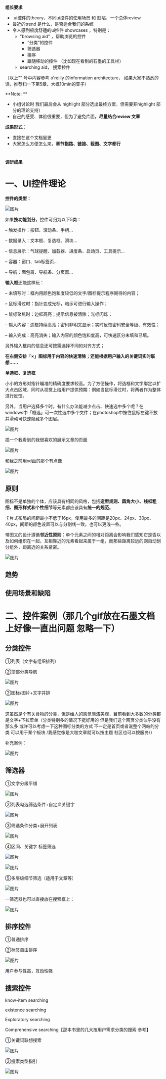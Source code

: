 **组长要求**

*  ui控件的theory、不同ui控件的使用场景 和 缺陷，一个总体review
* 最近的trend 是什么，是否适合我们的系统
* 令人感到极度舒适的ui控件 showcases ，特别是：
  * "browsing aid" ，帮助浏览的控件 
    * “分类”的控件
    * 筛选器
    * 排序
    * 跟随移动的控件 （比如现在看到的石墨的工具栏）
  * searching aid， 搜索控件

（以上"" 号中内容参考 o'reilly 的information architecture， 如果大家不熟悉的话，推荐扫一下第5章，大概10min的亚子）

**Note: **

* 小组讨论时 我们最后会从 highlight 部分选出最终方案，但需要非highlight 部分的理论支持）
* 自己的感受、体验很重要，但为了避免片面，**尽量结合review 文章**

**成果形式：**

* 直接在这个文档里更
* 大家怎么方便怎么来，**章节指路、链接、截图、文字都行**
# 
**调研成果**

# 一、UI控件理论

**控件的类型：**

![图片](https://uploader.shimo.im/f/NCt4jp9lXzigLVvu.png!thumbnail)

如果**按功能划分**，控件可归为以下5类：

– 触发操作：按钮、滚动条、手柄…

– 数据录入：文本框、复选框、滑块…

– 信息展示：气球提醒、加载器、进度条、启动页、工具提示…

– 容器：窗口、tab标签页…

– 导航：面包屑、导航条、分页器…

**输入框**还能这样玩：

– 未填写时：框内用颜色饱和度较低的文字/图标提示程序期待的内容；

– 鼠标滑过时：指针变成光标，暗示可进行输入操作；

– 鼠标聚焦时：边框高亮；提示信息被清除；光标闪烁；

– 输入内容：边框持续高亮；密码非明文显示；实时反馈密码安全等级、有效性；

– 输入完成：高亮消失；输入内容的颜色饱和度高，可快速区分未填和已填。

另外输入框内的信息还可按需选择不同的对齐方式；

**在右侧安排「×」图标用于内容的快速清除；还能根据用户输入的关键词实时联想……**


**单选框、复选框**

小小的方形对指针瞄准的精确度要求较高。为了方便操作，将选框和文字绑定以扩大点击区域，同时从视觉上给用户提供预期：例如当鼠标滑过时，将两者作为整体进行反馈。

另外，当用户选择多个时，有什么办法能减少点击、快速选中多个呢？在windows中「框选」可一次性选中多个文件；在photoshop中按住鼠标左键不放并滑动可快速隐藏多个图层。

![图片](https://uploader.shimo.im/f/0He45eDvF6dFNoC2.png!thumbnail)

插一个我看到的我很喜欢的展示文章的页面

![图片](https://uploader.shimo.im/f/R3jTp7GNo99oTmn8.png!thumbnail)

和我之前用xd画的那个有点像

![图片](https://uploader.shimo.im/f/vWaI9veOMEcHyFj7.png!thumbnail)



## **原则**

图标不是单独的个体，应该具有相同的风格，包括**造型规则、圆角大小、线框粗细、图形样式和个性细节**等元素都应该具有**统一的规范**。

卡片式布局的间距最小不低于16px，使用最多的间距是20px、24px、30px、40px，间距的颜色设置可以与分割线一致，也可以更浅一些。

带图文的设计遵循**邻近性原则**：单个元素之间的相对距离会影响我们感知它是否以及如何组织在一起，互相靠近的元素看起来属于一组，而那些距离较远的则自动划分组外，距离近的关系紧密。

![图片](https://uploader.shimo.im/f/WlFvaZ0qClrfPfdM.png!thumbnail)

## **趋势**

## **使用场景和缺陷**

# 二、控件案例（那几个gif放在石墨文档上好像一直出问题 忽略一下）

## 分类控件

①列表（文字有组织排列）

②顶部分类导航

![图片](https://uploader.shimo.im/f/5b0JQVExSRtPOMhv.png!thumbnail)

②图标/图片+文字并排

![图片](https://uploader.shimo.im/f/9KDvZeuEVqDBRtCo.png!thumbnail)

这虽然是个有关食物的分类，但是给人的感觉简洁美观，目前看到大多数的分类都是文字+下拉菜单（分类特别多的情况下挺好用的 但是我们这个网页分类似乎没有那么多 或许可以考虑一下这种图标分类的方式 不一定是首页或者说整个网站的分类 可以用于某个板块    /我感觉像是大咖文章就可以按主题 社区也可以按服务/）

补充案例：

![图片](https://uploader.shimo.im/f/Z7UHstfIEJjUPYX4.png!thumbnail)

## 筛选器

①文字分级平铺

![图片](https://uploader.shimo.im/f/cI57AU9Iqktpkg2V.png!thumbnail)

②列表勾选筛选条件+自定义关键字

![图片](https://uploader.shimo.im/f/9VI1H1rWqDIC7y1W.png!thumbnail)

③筛选条件分类+展开列表

![图片](https://uploader.shimo.im/f/MC4ejV8Gc52xuaQM.png!thumbnail)

④区间、关键字 标签筛选

![图片](https://uploader.shimo.im/f/AP8ka1YcKLF6ea9M.png!thumbnail)

 ![图片](https://uploader.shimo.im/f/umF44DmepZzaIwhc.png!thumbnail)

⑤多层级细节筛选（适用于文章等）

![图片](https://uploader.shimo.im/f/3n7fnn4ZTVwtKdb7.png!thumbnail)

一筛选器也可以直接放在搜索框上：

![图片](https://uploader.shimo.im/f/C9cMfwShs9L67eh1.gif)

## 排序控件

①普通排序

②标签自由排序

![图片](https://uploader.shimo.im/f/bjZkt6rAmupbEIwZ.gif)

用户参与性高，互动性强

## 搜索控件

know-item searching

existence searching

Exploratory searching

Comprehensive searching【那本书里的几大按用户需求分类的搜索 参考】

①关键词联想搜索

![图片](https://uploader.shimo.im/f/Vo9Ppwxk04wH998j.png!thumbnail)

②搜索类型指引

![图片](https://uploader.shimo.im/f/JU5SXkRoeuK0stTm.png!thumbnail)

